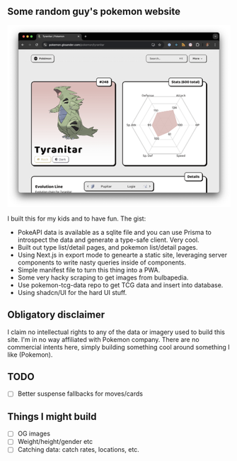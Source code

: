 ## Some random guy's pokemon website

![Sample of the site](https://raw.githubusercontent.com/gksander/pokemon/refs/heads/main/docs/img/sample.png)

I built this for my kids and to have fun. The gist:

- PokeAPI data is available as a sqlite file and you can use Prisma to introspect the data and generate a type-safe client. Very cool.
- Built out type list/detail pages, and pokemon list/detail pages.
- Using Next.js in export mode to genearte a static site, leveraging server components to write nasty queries inside of components.
- Simple manifest file to turn this thing into a PWA.
- Some very hacky scraping to get images from bulbapedia.
- Use pokemon-tcg-data repo to get TCG data and insert into database.
- Using shadcn/UI for the hard UI stuff.

## Obligatory disclaimer

I claim no intellectual rights to any of the data or imagery used to build this site. I'm in no way affiliated with Pokemon company. There are no commercial intents here, simply building something cool around something I like (Pokemon).

## TODO

- [ ] Better suspense fallbacks for moves/cards

## Things I might build

- [ ] OG images
- [ ] Weight/height/gender etc
- [ ] Catching data: catch rates, locations, etc.
